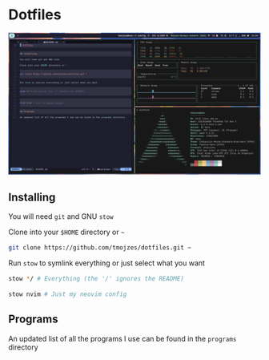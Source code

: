 # Dotfiles

![dotfiles image](./dotfiles.png)

## Installing

You will need `git` and GNU `stow`

Clone into your `$HOME` directory or `~`

```bash
git clone https://github.com/tmojzes/dotfiles.git ~
```

Run `stow` to symlink everything or just select what you want

```bash
stow */ # Everything (the '/' ignores the README)
```

```bash
stow nvim # Just my neovim config
```

## Programs

An updated list of all the programs I use can be found in the `programs` directory
